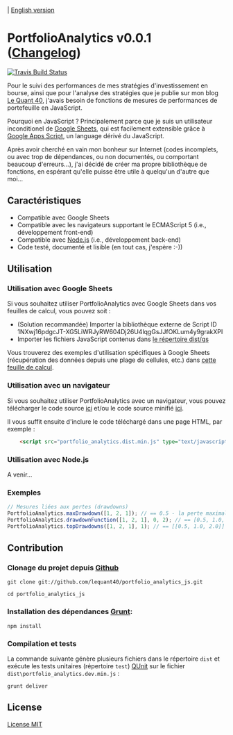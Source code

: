 | [English version](readme.en.md)

# PortfolioAnalytics v0.0.1 ([Changelog](changelog.md))

[![Travis Build Status](https://travis-ci.org/lequant40/portfolio_analytics_js.svg?style=flat)](https://travis-ci.org/lequant40/portfolio_analytics_js)

Pour le suivi des performances de mes stratégies d'investissement en bourse, ainsi que pour l'analyse des stratégies que je publie sur mon blog [Le Quant 40](http://www.lequant40.com/), j'avais besoin de fonctions de mesures de performances de portefeuille en JavaScript.

Pourquoi en JavaScript ? Principalement parce que je suis un utilisateur inconditionel de [Google Sheets](https://www.google.fr/intl/fr/sheets/about/), qui est facilement extensible grâce à [Google Apps Script](https://developers.google.com/apps-script/), un language dérivé du JavaScript. 

Après avoir cherché en vain mon bonheur sur Internet (codes incomplets, ou avec trop de dépendances, ou non documentés, ou comportant beaucoup d'erreurs...), j'ai décidé de créer ma propre bibliothèque de fonctions, en espérant qu'elle puisse être utile à quelqu'un d'autre que moi...

## Caractéristiques

- Compatible avec Google Sheets
- Compatible avec les navigateurs supportant le ECMAScript 5 (i.e., développement front-end)
- Compatible avec [Node.js](https://nodejs.org/) (i.e., développement back-end)
- Code testé, documenté et lisible (en tout cas, j'espère :-))

## Utilisation

### Utilisation avec Google Sheets

Si vous souhaitez utiliser PortfolioAnalytics avec Google Sheets dans vos feuilles de calcul, vous pouvez soit :

- (Solution recommandée) Importer la bibliothèque externe de Script ID 1NXwj16pdgcJT-XG5LiWRJyRW604Dj26U4lqgGsJJfOKLum4y9grakXPI
- Importer les fichiers JavaScript contenus dans [le répertoire dist/gs](https://github.com/lequant40/portfolio_analytics_js/tree/master/dist/gs)

Vous trouverez des exemples d'utilisation spécifiques à Google Sheets (récupération des données depuis une plage de cellules, etc.) dans [cette feuille de calcul](https://docs.google.com/spreadsheets/d/16FDa3mhrvo8FTD62ravszhMZEkR-gIpipK4uLRNbj-o/edit?usp=sharing).

### Utilisation avec un navigateur

Si vous souhaitez utiliser PortfolioAnalytics avec un navigateur, vous pouvez télécharger le code source [ici](http://raw.github.com/lequant40/portfolio_analytics_js/master/dist/portfolio_analytics.dist.js) et/ou le code source minifié [ici](http://raw.github.com/lequant40/portfolio_analytics_js/master/dist/portfolio_analytics.dist.min.js).

Il vous suffit ensuite d'inclure le code téléchargé dans une page HTML, par exemple :

```html
	<script src="portfolio_analytics.dist.min.js" type="text/javascript"></script>
```

### Utilisation avec Node.js

A venir...

### Exemples

```js
// Mesures liées aux pertes (drawdowns)
PortfolioAnalytics.maxDrawdown([1, 2, 1]); // == 0.5 - la perte maximale (maximum drawdown)
PortfolioAnalytics.drawdownFunction([1, 2, 1], 0, 2); // == [0.5, 1.0, 2.0] - la fonction de pertes (drawdown function)
PortfolioAnalytics.topDrawdowns([1, 2, 1], 1); // == [[0.5, 1.0, 2.0]] - les 'n' pertes maximales (second largest drawdown, and more generally, the 'n' largest drawdowns)
```


## Contribution

### Clonage du projet depuis [Github](https://github.com/)

```
git clone git://github.com/lequant40/portfolio_analytics_js.git

cd portfolio_analytics_js
```

### Installation des dépendances [Grunt](http://gruntjs.com/):

```
npm install
```

### Compilation et tests

La commande suivante génère plusieurs fichiers dans le répertoire `dist` et exécute les tests unitaires (répertoire `test`) [QUnit](https://qunitjs.com/) sur le fichier `dist\portfolio_analytics.dev.min.js` :

```
grunt deliver
```


## License

[License MIT](https://fr.wikipedia.org/wiki/Licence_MIT)

